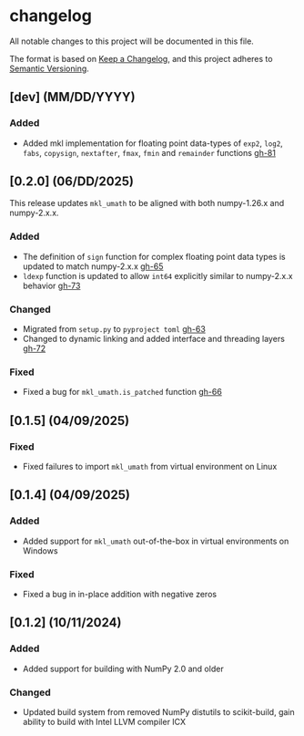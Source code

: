 # changelog
All notable changes to this project will be documented in this file.

The format is based on [Keep a Changelog](https://keepachangelog.com/en/1.1.0/),
and this project adheres to [Semantic Versioning](https://semver.org/spec/v2.0.0.html).

## [dev] (MM/DD/YYYY)

### Added
* Added mkl implementation for floating point data-types of `exp2`, `log2`, `fabs`, `copysign`, `nextafter`, `fmax`, `fmin` and `remainder` functions [gh-81](https://github.com/IntelPython/mkl_umath/pull/81)

## [0.2.0] (06/DD/2025)
This release updates `mkl_umath` to be aligned with both numpy-1.26.x and numpy-2.x.x.

### Added
* The definition of `sign` function for complex floating point data types is updated to match numpy-2.x.x [gh-65](https://github.com/IntelPython/mkl_umath/pull/65)
* `ldexp` function is updated to allow `int64` explicitly similar to numpy-2.x.x behavior [gh-73](https://github.com/IntelPython/mkl_umath/pull/73)

### Changed 
* Migrated from `setup.py` to `pyproject toml` [gh-63](https://github.com/IntelPython/mkl_umath/pull/63)
* Changed to dynamic linking and added interface and threading layers [gh-72](https://github.com/IntelPython/mkl_umath/pull/72)

### Fixed
* Fixed a bug for `mkl_umath.is_patched` function [gh-66](https://github.com/IntelPython/mkl_umath/pull/66)


## [0.1.5] (04/09/2025)

### Fixed
* Fixed failures to import `mkl_umath` from virtual environment on Linux

## [0.1.4] (04/09/2025)

### Added
* Added support for `mkl_umath` out-of-the-box in virtual environments on Windows

### Fixed
* Fixed a bug in in-place addition with negative zeros

## [0.1.2] (10/11/2024)

### Added
* Added support for building with NumPy 2.0 and older

### Changed
* Updated build system from removed NumPy distutils to scikit-build, gain ability to build with Intel LLVM compiler ICX
